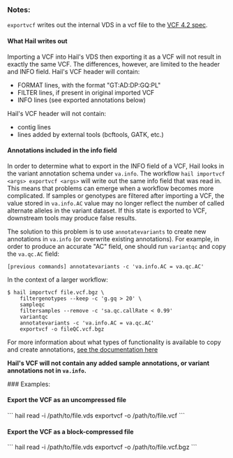 <div class="cmdhead"></div>

<div class="description"></div>

<div class="synopsis"></div>

<div class="options"></div>

<div class="cmdsubsection">

### Notes:
`exportvcf` writes out the internal VDS in a vcf file to the [VCF 4.2 spec](https://samtools.github.io/hts-specs/VCFv4.2.pdf).

#### What Hail writes out

Importing a VCF into Hail's VDS then exporting it as a VCF will not result in exactly the same VCF.  The differences, however, are limited to the header and INFO field.  Hail's VCF header will contain:
 
 - FORMAT lines, with the format "GT:AD:DP:GQ:PL"
 - FILTER lines, if present in original imported VCF
 - INFO lines (see exported annotations below)
 
Hail's VCF header will not contain:
 
 - contig lines
 - lines added by external tools (bcftools, GATK, etc.)

#### Annotations included in the info field

In order to determine what to export in the INFO field of a VCF, Hail looks in the variant annotation schema under `va.info`.  The workflow `hail importvcf <args> exportvcf <args>` will write out the same info field that was read in.  This means that problems can emerge when a workflow becomes more complicated.  If samples or genotypes are filtered after importing a VCF, the value stored in `va.info.AC` value may no longer reflect the number of called alternate alleles in the variant dataset.  If this state is exported to VCF, downstream tools may produce false results.

The solution to this problem is to use `annotatevariants` to create new annotations in `va.info` (or overwrite existing annotations).  For example, in order to produce an accurate "AC" field, one should run `variantqc` and copy the `va.qc.AC` field:

```
[previous commands] annotatevariants -c 'va.info.AC = va.qc.AC' 
```

In the context of a larger workflow:

```
$ hail importvcf file.vcf.bgz \
    filtergenotypes --keep -c 'g.gq > 20' \
    sampleqc
    filtersamples --remove -c 'sa.qc.callRate < 0.99'
    variantqc
    annotatevariants -c 'va.info.AC = va.qc.AC'
    exportvcf -o fileQC.vcf.bgz
```

For more information about what types of functionality is available to copy and create annotations, [see the documentation here](intro.html#Annotations)

**Hail's VCF will not contain any added sample annotations, or variant annotations not in `va.info`.**
</div>

<div class="cmdsubsection">
### Examples:

<h4 class="example">Export the VCF as an uncompressed file</h4>
```
hail read -i /path/to/file.vds exportvcf -o /path/to/file.vcf
```

<h4 class="example">Export the VCF as a block-compressed file</h4>
```
hail read -i /path/to/file.vds exportvcf -o /path/to/file.vcf.bgz
```
</div>